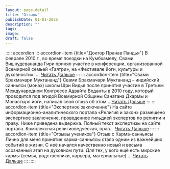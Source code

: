 ```yaml
---
layout: page-detail
title: "Отзывы"
publishDate: 01-01-2025
description: ""
tags:
image:
draft: false
---
```

::::: accordion
::: accordion-item {title="Доктор Пранав Пандья"}
В феврале 2010 г., во время поездки на Кумбхамелу, Свами Вишнудевананда Гири принял участие в конференции, организованной Всемирной семьей «Гаятри», на «Фестивале йоги, культуры и духовности». ... [Читать Дальше](/nashi-ashrami-yogi/otzivi/doktor-pranav-pandya)
:::
::: accordion-item {title="Свами Брахмачари Муктананд"}
Свами Брахмачари Муктананд – индийский санньяси (монах) школы Шри Видья после принятия участие в Третьем Международном Конгрессе Адвайта Веданты в 2010 году, который проводится под эгидой Всемирной Общины Санатана Дхармы и Монастыря йоги, написал свой отзыв об этом... [Читать Дальше](/nashi-ashrami-yogi/otzivi/svami-brakhmachari-muktanand-o-kongresse-advaiti-2010)
:::
::: accordion-item {title="Экспертное заключение"}
На сайте информационно-аналитического портала «Религия и закон» размещено экспертное заключение, проведенное гильдией экспертов по религии и праву. Ниже приведена выдержка. Полный текст экспертизы на сайте портала. Комплексная религиоведческая, прав...  [Читать Дальше](/nashi-ashrami-yogi/otzivi/ekspertnoe-zaklyuchenie)
:::
::: accordion-item {title="Отзывы учеников"}
Отзыв с Карма-санньясы Лично для меня принятие карма-санньясы стало одним из важнейших событий в жизни. С неё начался качественно новый и весьма осознанный этап на духовном пути. Для тех, у кого ещё есть мирские кармы (семья, родственники, карьера, материальные) ...  [Читать Дальше](/nashi-ashrami-yogi/otzivi/otzivi-uchenikov) 
:::
:::::
